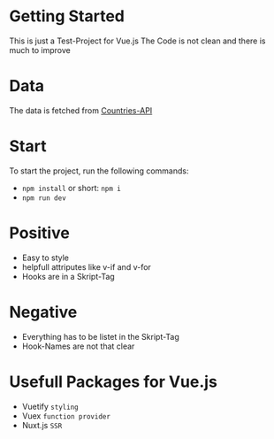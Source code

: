 # Getting Started

This is just a Test-Project for Vue.js
The Code is not clean and there is much to improve

# Data
The data is fetched from [Countries-API](https://restcountries.eu/rest/v2/all)

# Start
To start the project, run the following commands:
- ```npm install``` or short: ```npm i```
- ```npm run dev```

# Positive
- Easy to style 
- helpfull attriputes like v-if and v-for
- Hooks are in a Skript-Tag

# Negative
- Everything has to be listet in the Skript-Tag
- Hook-Names are not that clear

# Usefull Packages for Vue.js
- Vuetify `styling`
- Vuex `function provider`
- Nuxt.js `SSR`
